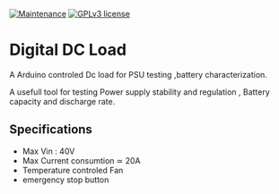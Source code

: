 [![Maintenance](https://img.shields.io/badge/Maintained%3F-yes-green.svg)](https://github.com/finos2/Power-Supply-software/graphs/commit-activity)
[![GPLv3 license](https://img.shields.io/badge/License-GPLv3-blue.svg)](http://perso.crans.org/besson/LICENSE.html)
# Digital DC Load
A Arduino controled Dc load for PSU testing ,battery characterization.

A usefull tool for testing Power supply stability and regulation , Battery capacity and discharge rate. 

## Specifications 

* Max Vin : 40V
* Max Current consumtion ≃ 20A
* Temperature controled Fan
* emergency stop button